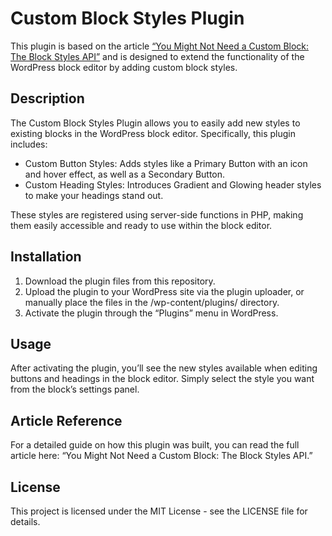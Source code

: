 # Custom Block Styles Plugin

This plugin is based on the article [“You Might Not Need a Custom Block: The Block Styles API”](https://elpuas.com/blog/you-might-not-need-a-custom-block-the-block-styles-api/) and is designed to extend the functionality of the WordPress block editor by adding custom block styles.

## Description

The Custom Block Styles Plugin allows you to easily add new styles to existing blocks in the WordPress block editor. Specifically, this plugin includes:

- Custom Button Styles: Adds styles like a Primary Button with an icon and hover effect, as well as a Secondary Button.
- Custom Heading Styles: Introduces Gradient and Glowing header styles to make your headings stand out.

These styles are registered using server-side functions in PHP, making them easily accessible and ready to use within the block editor.

## Installation

1. Download the plugin files from this repository.
2. Upload the plugin to your WordPress site via the plugin uploader, or manually place the files in the /wp-content/plugins/ directory.
3. Activate the plugin through the “Plugins” menu in WordPress.

## Usage

After activating the plugin, you’ll see the new styles available when editing buttons and headings in the block editor. Simply select the style you want from the block’s settings panel.

## Article Reference

For a detailed guide on how this plugin was built, you can read the full article here: “You Might Not Need a Custom Block: The Block Styles API.”

## License

This project is licensed under the MIT License - see the LICENSE file for details.
